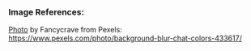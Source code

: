 ### Image References:

[Photo](https://www.pexels.com/photo/background-blur-chat-colors-433617/) by Fancycrave from Pexels: 
https://www.pexels.com/photo/background-blur-chat-colors-433617/
